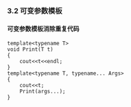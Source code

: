 ### 3.2 可变参数模板
#### 可变参数模板消除重复代码
```
template<typename T>
void Print(T t)
{
    cout<<t<<endl;
}
template<typename T, typename... Args>
{
    cout<<t;
    Print(args...);
}
```